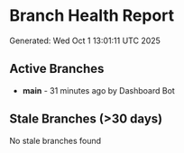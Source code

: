 # Branch Health Report
Generated: Wed Oct  1 13:01:11 UTC 2025

## Active Branches
- **main** - 31 minutes ago by Dashboard Bot

## Stale Branches (>30 days)
No stale branches found
